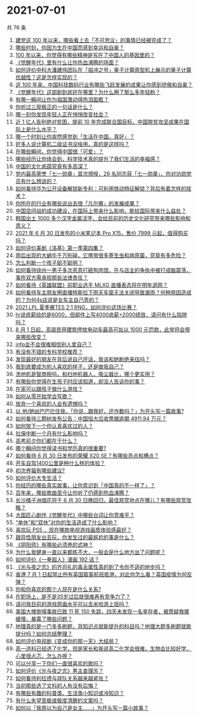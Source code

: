 # 2021-07-01

共 76 条

<!-- BEGIN -->
<!-- 最后更新时间 Thu Jul 01 2021 07:01:50 GMT+0800 (China Standard Time) -->

1. [建党这 100 年以来，哪些看上去「不可思议」的事情已经被完成了？](https://www.zhihu.com/question/468798487)
2. [哪些时刻，你因为生在中国而感到幸运和自豪？](https://www.zhihu.com/question/460117828)
3. [100 年以来，你觉得有哪些精神是写在了中国人的基因里的？](https://www.zhihu.com/question/468804235)
4. [《觉醒年代》里有什么让你热血沸腾的场面？](https://www.zhihu.com/question/463613258)
5. [如何评价中科大潘建伟团队在「祖冲之号」量子计算原型机上展示的量子计算优越性？这是怎样实现的？](https://www.zhihu.com/question/468741820)
6. [这 100
   年来，中国科技数码行业有哪些飞跃发展的成果让你感到骄傲和自豪？](https://www.zhihu.com/question/468832684)
7. [《觉醒年代》这部剧到底好在哪里？为什么圈了那么多年轻粉？](https://www.zhihu.com/question/459410613)
8. [有哪一瞬间让你为祖国激动得热泪盈眶？](https://www.zhihu.com/question/276636947)
9. [你听过三观极正的一句话是什么？](https://www.zhihu.com/question/316797926)
10. [哪一刻你发现年轻人正在悄悄改变社会？](https://www.zhihu.com/question/447184915)
11. [近 1 亿人告别绝对贫困，提前 10
    年完成联合国目标，中国脱贫攻坚成果在国际上是什么水平？](https://www.zhihu.com/question/446264543)
12. [哪一个时刻让你突然感觉到「生活在中国，真好」？](https://www.zhihu.com/question/446990478)
13. [好多人说计算机二级证书没啥用，真的是这样吗？](https://www.zhihu.com/question/432050455)
14. [在哪些瞬间，你觉得中国很「可爱」？](https://www.zhihu.com/question/455857255)
15. [哪些经历让你体会到，科学技术真的提升了我们生活的幸福感？](https://www.zhihu.com/question/459895565)
16. [中国的文化底蕴究竟有多高深？](https://www.zhihu.com/question/277040928)
17. [党内最高荣誉「七一勋章」首次颁授，29
    名同志获「七一勋章」，你对功勋党员有什么想说的？](https://www.zhihu.com/question/468683456)
18. [如何看待华为公开设备解锁新专利：可利用唇动特征解锁？背后有着怎样的技术？](https://www.zhihu.com/question/468759652)
19. [你所在的行业有哪些说出去很「凡尔赛」的发展成果？](https://www.zhihu.com/question/447184680)
20. [中国空间站的成功建设，在国际上带来什么影响，能给国际带来什么益处？](https://www.zhihu.com/question/465703732)
21. [韩国出土 1000
    多个汉字金属活字，会给目前的历史文化研究带来哪些影响和意义？](https://www.zhihu.com/question/468965792)
22. [2021 年 6 月 30 日发布的小米笔记本 Pro X15，售价 7999
    元起，值得购买吗？](https://www.zhihu.com/question/469004337)
23. [如何评价美剧《洛基》第一季第四集？](https://www.zhihu.com/question/468004011)
24. [雨后出现的大蜗牛千万别碰，它携带很多寄生虫和病原菌，究竟有多危险？](https://www.zhihu.com/question/468733508)
25. [怎么判断一个孩子聪不聪明？](https://www.zhihu.com/question/460441961)
26. [如何看待徐州一男子多次恶意打砸狗肉馆，在与店主的争执中被打成脑震荡，事件双方需承担那些法律责任？](https://www.zhihu.com/question/467649024)
27. [如何看待《英雄联盟》前职业选手 MLXG 直播表态将在明年退网？](https://www.zhihu.com/question/466700437)
28. [如何看待车主朋友圈直播特斯拉下雨天车窗无法关闭导致漏雨？何种原因造成的？为何4s店说是女车主自己弄的？](https://www.zhihu.com/question/468832311)
29. [2021 LPL 夏季赛TES 2:1
    RNG，如何评价这场比赛？](https://www.zhihu.com/question/469157245)
30. [hr说底薪给的是6000，但邮件上写4000底薪+2000绩效，请问有什么陷阱吗？](https://www.zhihu.com/question/279752230)
31. [8 月 1 日起，高层民用建筑停放电动车最高可处以 1000
    元罚款，此举将会带来哪些改变？](https://www.zhihu.com/question/469014496)
32. [infp会不会很难相信别人爱自己？](https://www.zhihu.com/question/468342285)
33. [有没有不错的专科学校推荐？](https://www.zhihu.com/question/286133002)
34. [发现最好的朋友在背后说自己坏话，我该和她断绝来往吗？](https://www.zhihu.com/question/463316530)
35. [我到底要成为别人喜欢的样子，还是做我自己？](https://www.zhihu.com/question/460688669)
36. [洗地机是智商税吗，和扫地机器人，吸尘器比，哪个更实用？](https://www.zhihu.com/question/418512921)
37. [有哪些你觉得在生孩子时应该知道，却没人告诉你的事？](https://www.zhihu.com/question/296368004)
38. [在家可以跟孩子做什么游戏？](https://www.zhihu.com/question/391201046)
39. [如何从零开始学会写歌？](https://www.zhihu.com/question/20437561)
40. [放弃一个喜欢的人会有遗憾吗？](https://www.zhihu.com/question/467518860)
41. [以
    他/她凶巴巴拦住我，「你说…跟我好，还作数吗？」为开头写一篇故事?](https://www.zhihu.com/question/468253321)
42. [如何看待三颗树发布公告：中国恒大应收票据逾期 4911.94
    万元？](https://www.zhihu.com/question/468886248)
43. [如何放下一个你认真喜欢过的人？](https://www.zhihu.com/question/466673263)
44. [社保中断一个月有什么影响吗？](https://www.zhihu.com/question/304891093)
45. [高考前夕你们都在干什么？](https://www.zhihu.com/question/463928370)
46. [哪个瞬间你觉得读书和学历真的很重要?](https://www.zhihu.com/question/466797792)
47. [如何看待 6 月 30 日发布的荣耀 X20
    SE？有哪些亮点和槽点？](https://www.zhihu.com/question/468990859)
48. [开车自驾1400公里是种什么样的体验？](https://www.zhihu.com/question/465961379)
49. [初次养猫有哪些建议?](https://www.zhihu.com/question/466558437)
50. [如何评价大专生活？](https://www.zhihu.com/question/295193493)
51. [你经历的哪些真实故事，让你意识到「中国真的不一样了」？](https://www.zhihu.com/question/429896850)
52. [百年来，哪些歌曲至今让你听了仍感到热血沸腾？](https://www.zhihu.com/question/455864364)
53. [长沙橘子洲烟花将于 6 月 30
    日晚回归，最佳观赏地点在哪儿？有哪些观赏攻略？](https://www.zhihu.com/question/468494209)
54. [大国匠心剧作《觉醒年代》中哪些台词让你意难平？](https://www.zhihu.com/question/461299889)
55. [“单休”和“双休”对你的生活造成了什么影响？](https://www.zhihu.com/question/464274735)
56. [喜欢玩 PS5 ，现在哪款电视游戏画质体验感最好？](https://www.zhihu.com/question/468443671)
57. [跟异性朋友出去玩，你发生过的最尴尬的事是什么？](https://www.zhihu.com/question/281832872)
58. [《阴阳师》有哪些必须养的式神？](https://www.zhihu.com/question/311961456)
59. [为什么我健身一直以来都练不大，一般会是什么地方出了问题呢？](https://www.zhihu.com/question/461175616)
60. [如何评价《一拳超人》漫画 192 话？](https://www.zhihu.com/question/468006367)
61. [《光与夜之恋》的齐司礼的毒舌属性真的到了令你不适的地步吗？](https://www.zhihu.com/question/468522825)
62. [香港 7 月 1
    日起禁止所有英国载客航班抵港，对此你怎么看？英国疫情为何反弹？](https://www.zhihu.com/question/468775842)
63. [你和你喜欢的那个人现在是什么关系?](https://www.zhihu.com/question/467896413)
64. [在职场上，是不是35岁过后就很难再有竞争力了？](https://www.zhihu.com/question/468346955)
65. [请问我目前的游戏原画水平可以去米哈游上班吗？](https://www.zhihu.com/question/441867303)
66. [美国大楼倒塌事故已致 11 死 150
    失踪，四天未发现一名幸存者，被质疑救援缓慢，暴露了哪些问题？](https://www.zhihu.com/question/468831412)
67. [地理真的是一门多多刷题，背知识点就能提升的科目吗？地理大题多刷题就能提分吗？如何总结整理？](https://www.zhihu.com/question/458351725)
68. [如何评价电视剧《变成你的那一天》大结局？](https://www.zhihu.com/question/468042255)
69. [高一选科已经选了化学，但是家长和我说高二化学会很难，生物会比较好学，心里很忐忑，怎么办呀？](https://www.zhihu.com/question/416822698)
70. [可以分享一下你们一直很喜欢的歌吗？](https://www.zhihu.com/question/466865043)
71. [如何评价《光与夜之恋》男主查理苏？](https://www.zhihu.com/question/466812225)
72. [如何看待利拉德与球队关系越来越紧张？](https://www.zhihu.com/question/468425818)
73. [当初那些选了文科的人有没有后悔？](https://www.zhihu.com/question/462661816)
74. [有哪些有趣的科普类、生活类小知识或冷知识？](https://www.zhihu.com/question/41128601)
75. [有什么失望至极或极度清醒的文案吗？](https://www.zhihu.com/question/465666518)
76. [如何以「我原以为自己是女主……」为开头写一篇小故事？](https://www.zhihu.com/question/465978427)

<!-- END -->
